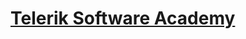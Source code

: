 [Telerik Software Academy](http://bgcoder.com/Contests/List/ByCategory/23/Telerik-Software-Academy)
=====